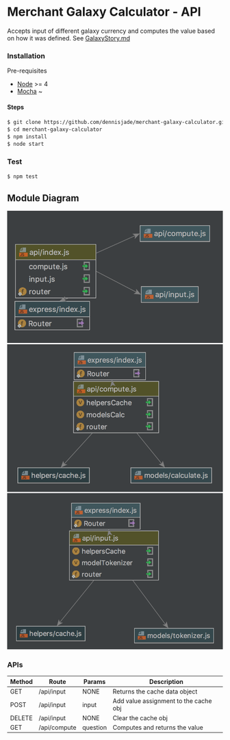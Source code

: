 # Merchant Galaxy Calculator - API

Accepts input of different galaxy currency and computes the value based on how it was defined.
    See [GalaxyStory.md](https://github.com/dennisjade/merchant-galaxy-calculator.git/galaxystory.md)

### Installation
Pre-requisites
- [Node](https://nodejs.org) >= 4
- [Mocha](https://mochajs.org/) ~
#### Steps
```sh
$ git clone https://github.com/dennisjade/merchant-galaxy-calculator.git
$ cd merchant-galaxy-calculator
$ npm install
$ node start
```

### Test
```sh
$ npm test
```

## Module Diagram
![Routing](docs/images/router.png "Routes")
![Compute API](docs/images/compute-api.png "Compute API")
![Input API](docs/images/input-api.png "Input API")

### APIs
|Method | Route | Params | Description |
|-------|-------|--------|-------------|
|GET    | /api/input | NONE |Returns the cache data object|
|POST   | /api/input | input<string> | Add value assignment to the cache obj|
|DELETE | /api/input | NONE |Clear the cache obj|
|GET    | /api/compute| question<string>|Computes and returns the value

